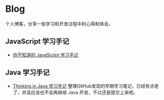 # Blog

个人博客，分享一些学习和开发过程中的心得和体会。

## JavaScript 学习手记

- [你不知道的 JavaScript 学习手记](https://github.com/244462375/LearnJavascript)

## Java 学习手记

- [Thinking in Java 学习手记](https://github.com/244462375/TsJava) 整理GitHub发现的早期学习笔记，已经有点老了，并且应该也不会再继续 Java 开发，不过还是提交上来吧。
